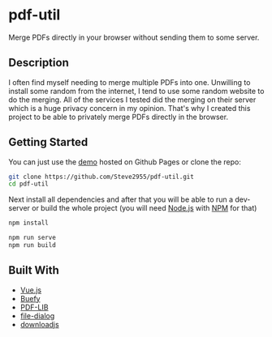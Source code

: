 # pdf-util

Merge PDFs directly in your browser without sending them to some server.

## Description

I often find myself needing to merge multiple PDFs into one. Unwilling to install some random from the internet, I tend to use some random website to do the merging. All of the services I tested did the merging on their server which is a huge privacy concern in my opinion. That's why I created this project to be able to privately merge PDFs directly in the browser.

## Getting Started

You can just use the [demo](https://steve2955.github.io/pdf-util/) hosted on Github Pages or clone the repo:

```sh
git clone https://github.com/Steve2955/pdf-util.git
cd pdf-util
```

Next install all dependencies and after that you will be able to run a dev-server or build the whole project (you will need [Node.js](https://nodejs.org/) with [NPM](https://www.npmjs.com/) for that)

```sh
npm install

npm run serve
npm run build
```

## Built With

* [Vue.js](https://vuejs.org/)
* [Buefy](https://buefy.org/)
* [PDF-LIB](https://pdf-lib.js.org/)
* [file-dialog](https://github.com/alnorris/file-dialog)
* [downloadjs](https://github.com/rndme/download)
